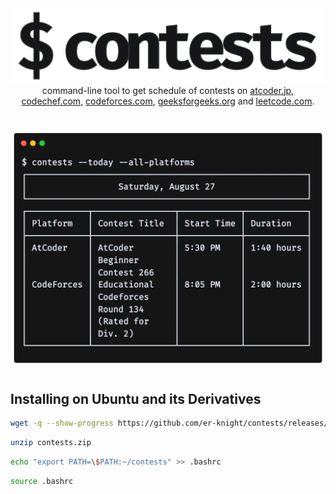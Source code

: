 <div align="center">
<img src="./header.png" width="500">
<br>
command-line tool to get schedule of contests on <a href="https://atcoder.jp">atcoder.jp</a>, <a href="https://www.codechef.com">codechef.com</a>, <a href="https://codeforces.com">codeforces.com</a>, <a href="https://www.geeksforgeeks.org">geeksforgeeks.org</a> and <a href="https://leetcode.com">leetcode.com</a>.
<h1></h1>
<img src="./screenshot.png" width="500">
</div>

<h1></h1>

## Installing on Ubuntu and its Derivatives

```sh
wget -q --show-progress https://github.com/er-knight/contests/releases/download/v0.1/contests.zip
```
```sh
unzip contests.zip
```
```sh
echo "export PATH=\$PATH:~/contests" >> .bashrc
```
```sh
source .bashrc
```
